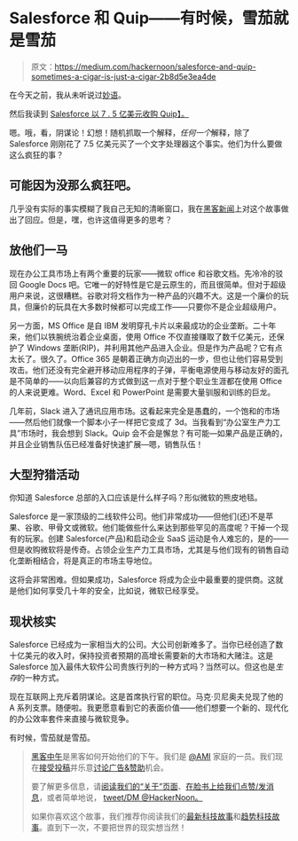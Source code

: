 # Salesforce 和 Quip——有时候，雪茄就是雪茄

> 原文：<https://medium.com/hackernoon/salesforce-and-quip-sometimes-a-cigar-is-just-a-cigar-2b8d5e3ea4de>

在今天之前，我从未听说过[妙语](https://quip.com/)。

然后我读到 [Salesforce 以 7 . 5 亿美元收购 Quip】。](https://techcrunch.com/2016/08/01/salesforce-buys-word-processing-app-quip-for-750m/?ncid=rss&utm_source=feedburner&utm_medium=feed&utm_campaign=Feed%3A+Techcrunch+%28TechCrunch%29)

嗯。哦，看，阴谋论！幻想！随机抓取一个解释，*任何一个*解释，除了 Salesforce 刚刚花了 7.5 亿美元买了一个文字处理器这个事实。他们为什么要做这么疯狂的事？

## 可能因为没那么疯狂吧。

几乎没有实际的事实模糊了我自己无知的清晰窗口，我在[黑客新闻](https://news.ycombinator.com/item?id=12205855)上对这个故事做出了回应。但是，嘿，也许这值得更多的思考？

## 放他们一马

现在办公工具市场上有两个重要的玩家——微软 office 和谷歌文档。先冷冷的驳回 Google Docs 吧。它唯一的好特性是它是云原生的，而且很简单。但对于超级用户来说，这很糟糕。谷歌对将文档作为一种产品的兴趣不大。这是一个廉价的玩具，但廉价的玩具在大多数时候都可以完成工作——只要你不是企业超级用户。

另一方面，MS Office 是自 IBM 发明穿孔卡片以来最成功的企业垄断。二十年来，他们以铁腕统治着企业桌面，使用 Office 不仅直接赚取了数千亿美元，还保护了 Windows 垄断(RIP)，并利用其他产品进入企业。但是作为产品呢？它有点太长了。很久了。Office 365 是朝着正确方向迈出的一步，但也让他们容易受到攻击。他们还没有完全避开移动应用程序的子弹，平衡电源使用与移动友好的面孔是不简单的——以向后兼容的方式做到这一点对于整个职业生涯都在使用 Office 的人来说更难。Word、Excel 和 PowerPoint 是需要大量驯服和训练的巨龙。

几年前，Slack 进入了通讯应用市场。这看起来完全是愚蠢的，一个饱和的市场——然后他们就像一个脚本小子一样把它变成了 3d。当我看到“办公室生产力工具”市场时，我会想到 Slack。Quip 会不会是懈怠？有可能—如果产品是正确的，并且企业销售队伍已经准备好快速扩展—嗯，销售队伍！

## 大型狩猎活动

你知道 Salesforce 总部的入口应该是什么样子吗？形似微软的熊皮地毯。

Salesforce 是一家顶级的二线软件公司。他们非常成功——但他们(还)不是苹果、谷歌、甲骨文或微软。他们能做些什么来达到那些罕见的高度呢？干掉一个现有的玩家。创建 Salesforce(产品)和启动企业 SaaS 运动是令人难忘的，是的——但是收购微软将是传奇。占领企业生产力工具市场，尤其是与他们现有的销售自动化垄断相结合，将是真正的市场主导地位。

这将会非常困难。但如果成功，Salesforce 将成为企业中最重要的提供商。这就是他们如何享受几十年的安全，比如说，微软已经享受。

## 现状核实

Salesforce 已经成为一家相当大的公司。大公司创新难多了。当你已经创造了数十亿美元的收入时，保持投资者预期的高增长需要新的大市场和大赌注。这是 Salesforce 加入最伟大软件公司贵族行列的一种方式吗？当然可以。但这也是*生存*的一种方式。

现在互联网上充斥着阴谋论。这是首席执行官的职位。马克·贝尼奥夫兑现了他的 A 系列支票。随便啦。我更愿意看到它的表面价值——他们想要一个新的、现代化的办公效率套件来直接与微软竞争。

有时候，雪茄就是雪茄。

> [黑客中午](http://bit.ly/Hackernoon)是黑客如何开始他们的下午。我们是 [@AMI](http://bit.ly/atAMIatAMI) 家庭的一员。我们现在[接受投稿](http://bit.ly/hackernoonsubmission)并乐意[讨论广告&赞助](mailto:partners@amipublications.com)机会。
> 
> 要了解更多信息，请[阅读我们的“关于”页面](https://goo.gl/4ofytp)、[在脸书上给我们点赞/发消息](http://bit.ly/HackernoonFB)，或者简单地说， [tweet/DM @HackerNoon。](https://goo.gl/k7XYbx)
> 
> 如果你喜欢这个故事，我们推荐你阅读我们的[最新科技故事](http://bit.ly/hackernoonlatestt)和[趋势科技故事](https://hackernoon.com/trending)。直到下一次，不要把世界的现实想当然！